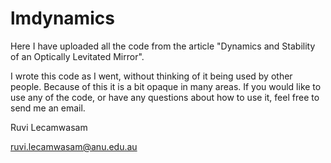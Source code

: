 # lmdynamics
Here I have uploaded all the code from the article "Dynamics and Stability of an Optically Levitated Mirror". 

I wrote this code as I went, without thinking of it being used by other people. Because of this it is a bit opaque in many areas. If you would like to use any of the code, or have any questions about how to use it, feel free to send me an email.

Ruvi Lecamwasam

ruvi.lecamwasam@anu.edu.au
